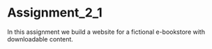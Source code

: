 # Assignment_2_1
In this assignment we build a website for a fictional e-bookstore with downloadable content.
